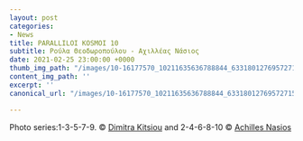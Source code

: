 ```yaml
---
layout: post
categories:
- News
title: PARALLILOI KOSMOI 10
subtitle: Ρούλα Θεοδωροπούλου - Αχιλλέας Νάσιος
date: 2021-02-25 23:00:00 +0000
thumb_img_path: "/images/10-16177570_10211635636788844_6331801276957271530_o.jpg"
content_img_path: ''
excerpt: ''
canonical_url: "/images/10-16177570_10211635636788844_6331801276957271530_o.jpg"

---
```

Photo series:1-3-5-7-9. © <a href="https://www.facebook.com/dimitra.kitsiou" target="blank">Dimitra Kitsiou</a> and  2-4-6-8-10 © <a href="https://anikon.org/" target="blank">Achilles Nasios</a>